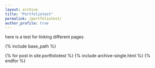 ```yaml
---
layout: archive
title: "Portfoliotest"
permalink: /portfoliotest/
author_profile: true
---
```


here is a test for linking different pages



{% include base_path %}


{% for post in site.portfoliotest %}
  {% include archive-single.html %}
{% endfor %}
